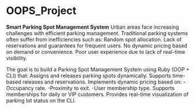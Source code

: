 # OOPS_Project
**Smart Parking Spot Management System**
Urban areas face increasing challenges with efficient parking management. Traditional parking systems often suffer from inefficiencies such as:
Random spot allocation.
Lack of reservations and guarantees for frequent users.
No dynamic pricing based on demand or convenience.
Poor user experience due to lack of real-time visibility.

The goal is to build a Parking Spot Management System using Ruby (OOP + CLI) that:
Assigns and releases parking spots dynamically.
Supports time-based releases and reservations.
Implements dynamic pricing based on:
-Occupancy rate.
-Proximity to exit.
-User membership type.
Supports memberships for daily or VIP customers.
Provides real-time visualization of parking lot status on the CLI.
